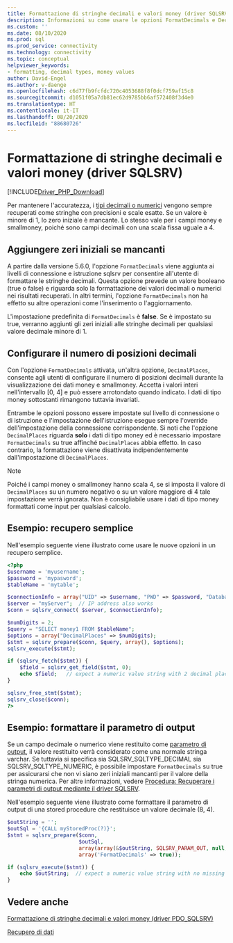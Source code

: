 ```yaml
---
title: Formattazione di stringhe decimali e valori money (driver SQLSRV)
description: Informazioni su come usare le opzioni FormatDecimals e DecimalPlaces per formattare valori decimali o valori money quando si usa il driver Microsoft SQLSRV per PHP per SQL Server.
ms.custom: ''
ms.date: 08/10/2020
ms.prod: sql
ms.prod_service: connectivity
ms.technology: connectivity
ms.topic: conceptual
helpviewer_keywords:
- formatting, decimal types, money values
author: David-Engel
ms.author: v-daenge
ms.openlocfilehash: c6d77fb9fcfdc720c4053688f8f0dcf759af15c8
ms.sourcegitcommit: d1051f05a7db81ec62d9785bb6af572408f3d4e0
ms.translationtype: HT
ms.contentlocale: it-IT
ms.lasthandoff: 08/20/2020
ms.locfileid: "88680726"
---
```

# <a name="formatting-decimal-strings-and-money-values-sqlsrv-driver"></a>Formattazione di stringhe decimali e valori money (driver SQLSRV)
[!INCLUDE[Driver_PHP_Download](../../includes/driver_php_download.md)]

Per mantenere l'accuratezza, i [tipi decimali o numerici](https://docs.microsoft.com/sql/t-sql/data-types/decimal-and-numeric-transact-sql) vengono sempre recuperati come stringhe con precisioni e scale esatte. Se un valore è minore di 1, lo zero iniziale è mancante. Lo stesso vale per i campi money e smallmoney, poiché sono campi decimali con una scala fissa uguale a 4.

## <a name="add-leading-zeroes-if-missing"></a>Aggiungere zeri iniziali se mancanti
A partire dalla versione 5.6.0, l'opzione `FormatDecimals` viene aggiunta ai livelli di connessione e istruzione sqlsrv per consentire all'utente di formattare le stringhe decimali. Questa opzione prevede un valore booleano (true o false) e riguarda solo la formattazione dei valori decimali o numerici nei risultati recuperati. In altri termini, l'opzione `FormatDecimals` non ha effetto su altre operazioni come l'inserimento o l'aggiornamento.

L'impostazione predefinita di `FormatDecimals` è **false**. Se è impostato su true, verranno aggiunti gli zeri iniziali alle stringhe decimali per qualsiasi valore decimale minore di 1.

## <a name="configure-number-of-decimal-places"></a>Configurare il numero di posizioni decimali
Con l'opzione `FormatDecimals` attivata, un'altra opzione, `DecimalPlaces`, consente agli utenti di configurare il numero di posizioni decimali durante la visualizzazione dei dati money e smallmoney. Accetta i valori interi nell'intervallo [0, 4] e può essere arrotondato quando indicato. I dati di tipo money sottostanti rimangono tuttavia invariati.

Entrambe le opzioni possono essere impostate sul livello di connessione o di istruzione e l'impostazione dell'istruzione esegue sempre l'override dell'impostazione della connessione corrispondente. Si noti che l'opzione `DecimalPlaces` riguarda **solo** i dati di tipo money ed è necessario impostare `FormatDecimals` su true affinché `DecimalPlaces` abbia effetto. In caso contrario, la formattazione viene disattivata indipendentemente dall'impostazione di `DecimalPlaces`.

> [!NOTE]
> Poiché i campi money o smallmoney hanno scala 4, se si imposta il valore di `DecimalPlaces` su un numero negativo o su un valore maggiore di 4 tale impostazione verrà ignorata. Non è consigliabile usare i dati di tipo money formattati come input per qualsiasi calcolo.

## <a name="example---a-simple-fetch"></a>Esempio: recupero semplice
Nell'esempio seguente viene illustrato come usare le nuove opzioni in un recupero semplice.

```php
<?php
$username = 'myusername';
$password = 'mypasword';
$tableName = 'mytable';

$connectionInfo = array("UID" => $username, "PWD" => $password, "Database" => "myDB", "FormatDecimals" => true);  
$server = "myServer";  // IP address also works
$conn = sqlsrv_connect( $server, $connectionInfo);  

$numDigits = 2;
$query = "SELECT money1 FROM $tableName";
$options = array("DecimalPlaces" => $numDigits);
$stmt = sqlsrv_prepare($conn, $query, array(), $options);
sqlsrv_execute($stmt);

if (sqlsrv_fetch($stmt)) {
    $field = sqlsrv_get_field($stmt, 0);  
    echo $field;   // expect a numeric value string with 2 decimal places
}

sqlsrv_free_stmt($stmt);
sqlsrv_close($conn);
?>
```

## <a name="example---format-the-output-parameter"></a>Esempio: formattare il parametro di output
Se un campo decimale o numerico viene restituito come [parametro di output](../../connect/php/how-to-retrieve-output-parameters-using-the-sqlsrv-driver.md), il valore restituito verrà considerato come una normale stringa varchar. Se tuttavia si specifica sia SQLSRV_SQLTYPE_DECIMAL sia SQLSRV_SQLTYPE_NUMERIC, è possibile impostare `FormatDecimals` su true per assicurarsi che non vi siano zeri iniziali mancanti per il valore della stringa numerica. Per altre informazioni, vedere [Procedura: Recuperare i parametri di output mediante il driver SQLSRV](../..//connect/php/how-to-retrieve-output-parameters-using-the-sqlsrv-driver.md).

Nell'esempio seguente viene illustrato come formattare il parametro di output di una stored procedure che restituisce un valore decimale (8, 4).

```php
$outString = '';
$outSql = '{CALL myStoredProc(?)}';
$stmt = sqlsrv_prepare($conn, 
                       $outSql, 
                       array(array(&$outString, SQLSRV_PARAM_OUT, null, SQLSRV_SQLTYPE_DECIMAL(8, 4))),
                       array('FormatDecimals' => true));

if (sqlsrv_execute($stmt)) {
    echo $outString;  // expect a numeric value string with no missing leading zero
}
```

## <a name="see-also"></a>Vedere anche
[Formattazione di stringhe decimali e valori money (driver PDO_SQLSRV)](../../connect/php/formatting-decimals-pdo-sqlsrv-driver.md)

[Recupero di dati](../../connect/php/retrieving-data.md)

